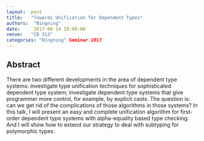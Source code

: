 ```yaml
--- 
layout:  post 
title:   "Towards Unification for Dependent Types"
authors:  "Ningning"
date:     2017-06-14 10:00:00
venue:   "CB 313"
categories: "Ningning" Seminar 2017
--- 
```

## Abstract

There are two different developments in the area of dependent type systems:
investigate type unification techniques for sophisticated dependent type
system;
investigate dependent type systems that give programmer more control, for
example, by explicit casts. The question is: can we get rid of the
complications
of those algorithms in those systems? In this talk, I will present an easy
and
complete unification algorithm for first-order dependent type systems with
alpha-equality based type checking. And I will show how to extend our
strategy
to deal with subtyping for polymorphic types.


